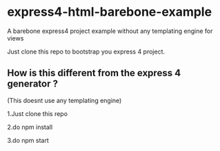 # express4-html-barebone-example
A barebone express4 project example without any templating engine for views 

Just clone this repo to bootstrap you express 4 project.

How is this different from the express 4 generator ?
----------------------------------------------------
(This doesnt use any templating engine) 


1.Just clone this repo

2.do  npm install 

3.do npm start



